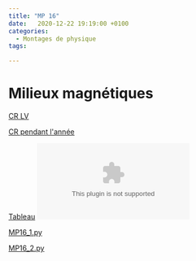 ```yaml
---
title: "MP 16"
date:   2020-12-22 19:19:00 +0100
categories:
  - Montages de physique
tags:

---
```

# Milieux magnétiques

[CR LV](/assets/pdf/MP16.pdf)
<object class="pdf fitvidsignore" data="/assets/pdf/MP16.pdf" type="application/pdf"></object>

[CR pendant l'année](/assets/pdf/MP16_CR.pdf)
<object class="pdf fitvidsignore" data="/assets/pdf/MP16_CR.pdf" type="application/pdf"></object>

[Tableau](/assets/jpeg/MP16_tableau.jpg)
<object class="pdf fitvidsignore" data="/assets/jpeg/MP16_tableau.jpg" type="application/jpg"></object>

<a href="/assets/python/MP16_1.py" download>MP16_1.py</a> 

<a href="/assets/python/MP16_2.py" download>MP16_2.py</a>
